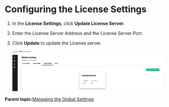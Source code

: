 # <a name="GUID-9BBCF1CF-5BC3-4E66-82C5-EB2A958485B7"/> Configuring the License Settings

1.  In the **License Settings**, click **Update License Server**.

2.  Enter the License Server Address and the License Server Port.

3.  Click **Update** to update the License server.

    ![License Settings](GUID-2DC5F818-A512-4A5E-AECE-C5635663C7E7-high.png)


**Parent topic:**[Managing the Global Settings](GUID-15129C81-8774-4B60-85F8-EC618677D51C.md)

